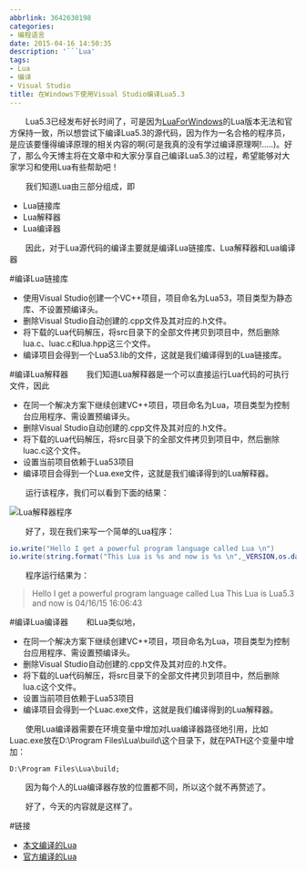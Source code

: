 ```yaml
---
abbrlink: 3642630198
categories:
- 编程语言
date: 2015-04-16 14:50:35
description: '```Lua'
tags:
- Lua
- 编译
- Visual Studio
title: 在Windows下使用Visual Studio编译Lua5.3
---
```


&emsp;&emsp;Lua5.3已经发布好长时间了，可是因为[LuaForWindows](http://files.luaforge.net/releases/luaforwindows/luaforwindows)的Lua版本无法和官方保持一致，所以想尝试下编译Lua5.3的源代码，因为作为一名合格的程序员，是应该要懂得编译原理的相关内容的啊(可是我真的没有学过编译原理啊!.....)。好了，那么今天博主将在文章中和大家分享自己编译Lua5.3的过程，希望能够对大家学习和使用Lua有些帮助吧！

<!--more-->

&emsp;&emsp;我们知道Lua由三部分组成，即
* Lua链接库
* Lua解释器
* Lua编译器

&emsp;&emsp;因此，对于Lua源代码的编译主要就是编译Lua链接库、Lua解释器和Lua编译器

#编译Lua链接库
* 使用Visual Studio创建一个VC++项目，项目命名为Lua53，项目类型为静态库、不设置预编译头。
* 删除Visual Studio自动创建的.cpp文件及其对应的.h文件。
* 将下载的Lua代码解压，将src目录下的全部文件拷贝到项目中，然后删除lua.c、luac.c和lua.hpp这三个文件。
* 编译项目会得到一个Lua53.lib的文件，这就是我们编译得到的Lua链接库。

#编译Lua解释器
&emsp;&emsp;我们知道Lua解释器是一个可以直接运行Lua代码的可执行文件，因此
* 在同一个解决方案下继续创建VC++项目，项目命名为Lua，项目类型为控制台应用程序、需设置预编译头。
* 删除Visual Studio自动创建的.cpp文件及其对应的.h文件。
* 将下载的Lua代码解压，将src目录下的全部文件拷贝到项目中，然后删除luac.c这个文件。
* 设置当前项目依赖于Lua53项目
* 编译项目会得到一个Lua.exe文件，这就是我们编译得到的Lua解释器。

&emsp;&emsp;运行该程序，我们可以看到下面的结果：

![Lua解释器程序](https://ws1.sinaimg.cn/large/4c36074fly1fz01zxszfqj20it0cdt8t.jpg)

&emsp;&emsp;好了，现在我们来写一个简单的Lua程序：
```Lua
io.write("Hello I get a powerful program language called Lua \n")
io.write(string.format("This Lua is %s and now is %s \n",_VERSION,os.date()))
```

&emsp;&emsp;程序运行结果为：
>Hello I get a powerful program language called Lua
>This Lua is Lua5.3 and now is 04/16/15 16:06:43

#编译Lua编译器
&emsp;&emsp;和Lua类似地，
* 在同一个解决方案下继续创建VC++项目，项目命名为Lua，项目类型为控制台应用程序、需设置预编译头。
* 删除Visual Studio自动创建的.cpp文件及其对应的.h文件。
* 将下载的Lua代码解压，将src目录下的全部文件拷贝到项目中，然后删除lua.c这个文件。
* 设置当前项目依赖于Lua53项目
* 编译项目会得到一个Luac.exe文件，这就是我们编译得到的Lua解释器。

&emsp;&emsp;使用Lua编译器需要在环境变量中增加对Lua编译器路径地引用，比如Luac.exe放在D:\Program Files\Lua\build\这个目录下，就在PATH这个变量中增加：
```
D:\Program Files\Lua\build;
```
&emsp;&emsp;因为每个人的Lua编译器存放的位置都不同，所以这个就不再赘述了。

&emsp;&emsp;好了，今天的内容就是这样了。

#链接
* [本文编译的Lua](http://pan.baidu.com/s/1hqs1fX6)
* [官方编译的Lua](http://joedf.users.sourceforge.net/luabuilds/)